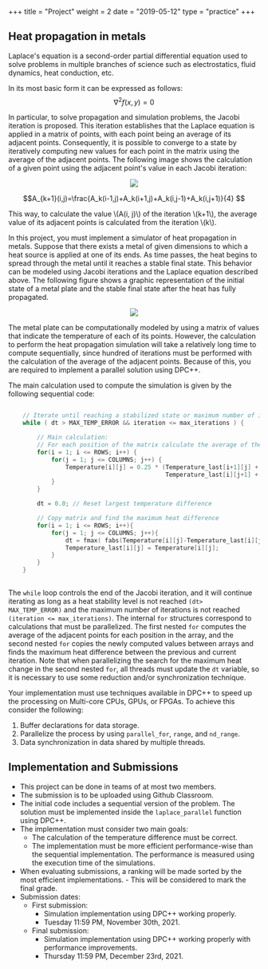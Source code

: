 +++
title = "Project"
weight = 2
date = "2019-05-12"
type = "practice"
+++

## Heat propagation in metals

Laplace's equation is a second-order partial differential equation used to solve problems in multiple branches of science such as electrostatics, fluid dynamics, heat conduction, etc.

In its most basic form it can be expressed as follows:
$$\nabla^2f(x,y)=0 $$

In particular, to solve propagation and simulation problems, the Jacobi iteration is proposed. This iteration establishes that the Laplace equation is applied in a matrix of points, with each point being an average of its adjacent points. Consequently, it is possible to converge to a state by iteratively computing new values for each point in the matrix using the average of the adjacent points. The following image shows the calculation of a given point using the adjacent point's value in each Jacobi iteration:


<p align="center">
  <img src="../../images/neighbors.png">
</p>


$$A_{k+1}(i,j)=\frac{A_k(i-1,j)+A_k(i+1,j)+A_k(i,j-1)+A_k(i,j+1)}{4} $$


This way, to calculate the value \\(A(i, j)\\) of the iteration \\(k+1\\), the average value of its adjacent points is calculated from the iteration \\(k\\).

In this project, you must implement a simulator of heat propagation in metals. Suppose that there exists a metal of given dimensions to which a heat source is applied at one of its ends. As time passes, the heat begins to spread through the metal until it reaches a stable final state. This behavior can be modeled using Jacobi iterations and the Laplace equation described above. The following figure shows a graphic representation of the initial state of a metal plate and the stable final state after the heat has fully propagated.


<p align="center">
  <img src="../../images/metal.png">
</p>


The metal plate can be computationally modeled by using a matrix of values that indicate the temperature of each of its points. However, the calculation to perform the heat propagation simulation will take a relatively long time to compute sequentially, since hundred of iterations must be performed with the calculation of the average of the adjacent points. Because of this, you are required to implement a parallel solution using DPC++.

The main calculation used to compute the simulation is given by the following sequential code:

```cpp

    // Iterate until reaching a stabilized state or maximum number of iterations
    while ( dt > MAX_TEMP_ERROR && iteration <= max_iterations ) {

        // Main calculation:
        // For each position of the matrix calculate the average of the neighbors
        for(i = 1; i <= ROWS; i++) {
            for(j = 1; j <= COLUMNS; j++) {
                Temperature[i][j] = 0.25 * (Temperature_last[i+1][j] + Temperature_last[i-1][j] +
                                            Temperature_last[i][j+1] + Temperature_last[i][j-1]);
            }
        }

        dt = 0.0; // Reset largest temperature difference

        // Copy matrix and find the maximum heat difference
        for(i = 1; i <= ROWS; i++){
            for(j = 1; j <= COLUMNS; j++){
	            dt = fmax( fabs(Temperature[i][j]-Temperature_last[i][j]), dt);
	            Temperature_last[i][j] = Temperature[i][j];
            }
        }
    }
    
```

The `while` loop controls the end of the Jacobi iteration, and it will continue iterating as long as a heat stability level is not reached `(dt> MAX_TEMP_ERROR)` and the maximum number of iterations is not reached `(iteration <= max_iterations)`. The internal `for` structures correspond to calculations that must be parallelized. The first nested `for` computes the average of the adjacent points for each position in the array, and the second nested `for` copies the newly computed values between arrays and finds the maximum heat difference between the previous and current iteration. Note that when parallelizing the search for the maximum heat change in the second nested `for`, all threads must update the `dt` variable, so it is necessary to use some reduction and/or synchronization technique.

Your implementation must use techniques available in DPC++ to speed up the processing on Multi-core CPUs, GPUs, or FPGAs. To achieve this consider the following:

1. Buffer declarations for data storage.
2. Parallelize the process by using `parallel_for`, `range`, and `nd_range`.
3. Data synchronization in data shared by multiple threads.


## Implementation and Submissions

- This project can be done in teams of at most two members.
- The submission is to be uploaded using Github Classroom.
- The initial code includes a sequential version of the problem. The solution must be implemented inside the `laplace_parallel` function using DPC++.
- The implementation must consider two main goals:
    - The calculation of the temperature difference must be correct.
    - The implementation must be more efficient performance-wise than the sequential implementation. The performance is measured using the execution time of the simulations.
- When evaluating submissions, a ranking will be made sorted by the most efficient implementations. - This will be considered to mark the final grade.
- Submission dates:
    - First submission:
        - Simulation implementation using DPC++ working properly.
        - Tuesday 11:59 PM, November 30th, 2021.
    - Final submission:
        - Simulation implementation using DPC++ working properly with performance improvements.
        - Thursday 11:59 PM, December 23rd, 2021.